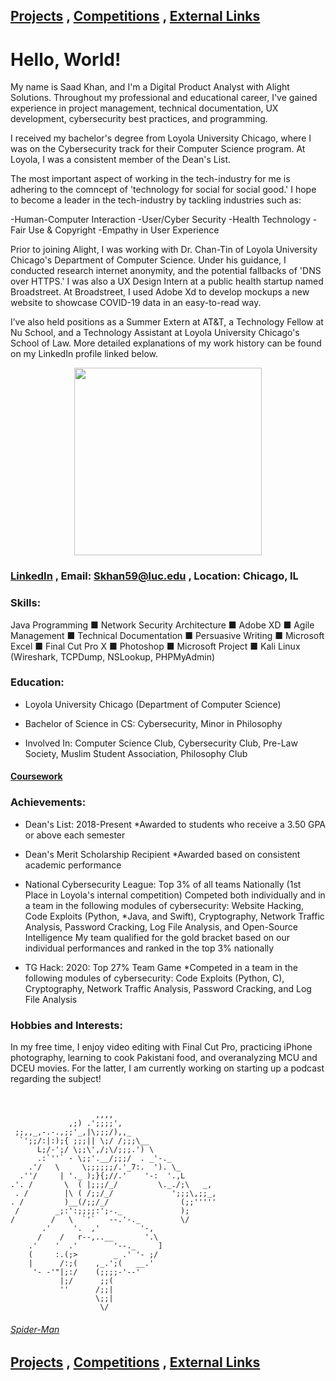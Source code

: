 ## [Projects](https://skhan59.github.io/projects) , [Competitions](https://skhan59.github.io/competitions) , [External Links](https://skhan59.github.io/ExternalLinks) 

# Hello, World!

My name is Saad Khan, and I'm a Digital Product Analyst with Alight Solutions. Throughout my professional and educational career, I've gained experience in project management, technical documentation, UX development, cybersecurity best practices, and programming.

I received my bachelor's degree from Loyola University Chicago, where I was on the Cybersecurity track for their Computer Science program. At Loyola, I was a consistent member of the Dean's List.

The most important aspect of working in the tech-industry for me is adhering to the comncept of 'technology for social for social good.' I hope to become a leader in the tech-industry by tackling industries such as:

-Human-Computer Interaction
-User/Cyber Security
-Health Technology
-Fair Use & Copyright
-Empathy in User Experience

Prior to joining Alight, I was working with Dr. Chan-Tin of Loyola University Chicago's Department of Computer Science. Under his guidance, I conducted research internet anonymity, and the potential fallbacks of 'DNS over HTTPS.' I was also a UX Design Intern at a public health startup named Broadstreet. At Broadstreet, I used Adobe Xd to develop mockups a new website to showcase COVID-19 data in an easy-to-read way.

I’ve also held positions as a Summer Extern at AT&T, a Technology Fellow at Nu School, and a Technology Assistant at Loyola University Chicago's School of Law. More detailed explanations of my work history can be found on my LinkedIn profile linked below.


<p align="center">
  <img width="300" height="300" src="https://avatars2.githubusercontent.com/u/45646815?s=400&u=a7211a3e1383ae0a9e09127f4cb8d03fbe51f8db&v=4">
</p>

### [LinkedIn](https://www.linkedin.com/in/saad-khan-508421176/) , Email: Skhan59@luc.edu , Location: Chicago, IL

### Skills:
Java Programming ■ Network Security Architecture ■ Adobe XD ■ Agile Management ■ Technical Documentation ■ Persuasive Writing ■	Microsoft Excel ■	Final Cut Pro X ■	Photoshop ■	Microsoft Project ■	Kali Linux (Wireshark, TCPDump, NSLookup, PHPMyAdmin)


### Education: 

- Loyola University Chicago (Department of Computer Science)

- Bachelor of Science in CS: Cybersecurity, Minor in Philosophy

- Involved In: Computer Science Club, Cybersecurity Club, Pre-Law Society, Muslim Student Association, Philosophy Club

#### [Coursework](https://skhan59.github.io/Coursework)

### Achievements: 

- Dean's List: 2018-Present 
  *Awarded to students who receive a 3.50 GPA or above each semester

- Dean's Merit Scholarship Recipient
  *Awarded based on consistent academic performance

- National Cybersecurity League: Top 3% of all teams Nationally (1st Place in Loyola's internal competition)
  Competed both individually and in a team in the following modules of cybersecurity: Website Hacking, Code Exploits (Python,
  *Java, and Swift), Cryptography, Network Traffic Analysis, Password Cracking, Log File Analysis, and Open-Source Intelligence My team qualified for the gold bracket based on our individual performances and ranked in the top 3% nationally

- TG Hack: 2020: Top 27% Team Game
  *Competed in a team in the following modules of cybersecurity: Code Exploits (Python, C), Cryptography, Network Traffic Analysis, Password Cracking, and Log File Analysis
  
### Hobbies and Interests: 

In my free time, I enjoy video editing with Final Cut Pro, practicing iPhone photography, learning to cook Pakistani food, and overanalyzing MCU and DCEU movies. For the latter, I am currently working on starting up a podcast regarding the subject!

<pre><code>
                      
                   ,,,, 
             ,;) .';;;;',
 ;;,,_,-.-.,;;'_,|\;;;/),,_
  `';;/:|:);{ ;;;|| \;/ /;;;\__
      L;/-';/ \;;\',/;\/;;;.') \
      .:`''` - \;;'.__/;;;/  . _'-._ 
    .'/   \     \;;;;;;/.'_7:.  '). \_
  .''/     | '._ );}{;//.'    '-:  '.,L
.'. /       \  ( |;;;/_/         \._./;\   _,
 . /        |\ ( /;;/_/             ';;;\,;;_,
. /         )__(/;;/_/                (;;'''''
 /        _;:':;;;;:';-._             );
/        /   \  `'`   --.'-._         \/
       .'     '.  ,'         '-,
      /    /   r--,..__       '.\
    .'    '  .'        '--._     ]
    (     :.(;>        _ .' '- ;/
    |      /:;(    ,_.';(   __.'
     '- -'"|;:/    (;;;;-'--'
           |;/      ;;(
           ''      /;;|
                   \;;|
                    \/
</code></pre>
###### [Spider-Man](https://www.asciiart.eu/comics/spiderman)


## [Projects](https://skhan59.github.io/projects) , [Competitions](https://skhan59.github.io/competitions) , [External Links](https://skhan59.github.io/ExternalLinks) 
